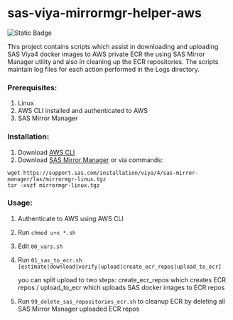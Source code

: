 # sas-viya-mirrormgr-helper-aws

![Static Badge](https://img.shields.io/badge/license-MIT-blue?style=plastic)


This project contains scripts which assist in downloading and uploading SAS Viya4 docker images to AWS private ECR the using SAS Mirror Manager utility and also in cleaning up the ECR repositories.
The scripts maintain log files for each action performed in the Logs directory.

### Prerequisites:
1. Linux
2. AWS CLI installed and authenticated to AWS
3. SAS Mirror Manager 


### Installation:

1. Download [AWS CLI](https://docs.aws.amazon.com/cli/latest/userguide/getting-started-install.html)
2. Download [SAS Mirror Manager](https://support.sas.com/en/documentation/install-center/viya/deployment-tools/4/mirror-manager.html) or via commands:
```
wget https://support.sas.com/installation/viya/4/sas-mirror-manager/lax/mirrormgr-linux.tgz
tar -xvzf mirrormgr-linux.tgz
```
### Usage:

1. Authenticate to AWS using AWS CLI
2. Run `chmod u+x *.sh`
3. Edit `00_vars.sh`
4. Run `01_sas_to_ecr.sh [estimate|download|verify|upload|create_ecr_repos|upload_to_ecr]`

   you can split upload to two steps: create_ecr_repos which creates ECR repos / upload_to_ecr which uploads SAS docker images to ECR repos

5. Run `99_delete_sas_repositories_ecr.sh` to cleanup ECR by deleting all SAS Mirror Manager uploaded ECR repos